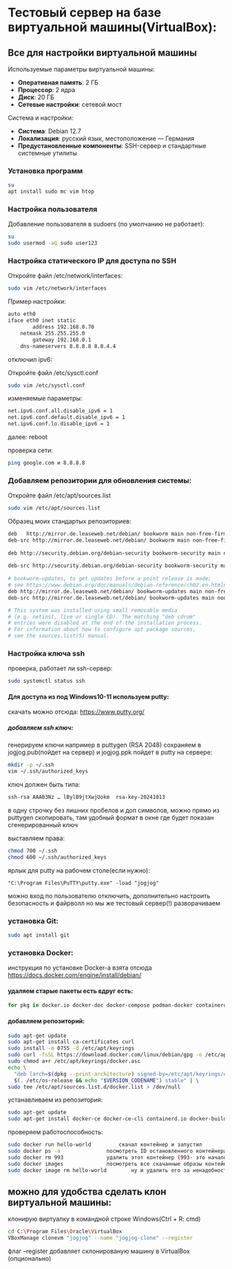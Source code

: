 # Тестовый сервер на базе виртуальной машины(VirtualBox): 

## Все для настройки виртуальной машины

Используемые параметры виртуальной машины:
- **Оперативная память**: 2 ГБ
- **Процессор**: 2 ядра
- **Диск**: 20 ГБ
- **Сетевые настройки**: сетевой мост
  
Система и настройки:
- **Система**: Debian 12.7
- **Локализация**: русский язык, местоположение — Германия
- **Предустановленные компоненты**: SSH-сервер и стандартные системные утилиты


### Установка программ

```bash
su
apt install sudo mc vim htop
```

### Настройка пользователя
Добавление пользователя в sudoers (по умолчанию не работает):

```bash
su
sudo usermod -aG sudo user123
```
### Настройка статического IP для доступа по SSH
Откройте файл /etc/network/interfaces:
```bash
sudo vim /etc/network/interfaces
```

Пример настройки:
```bash
auto eth0
iface eth0 inet static
		address 192.168.0.70
	netmask 255.255.255.0
		gateway 192.168.0.1
	dns-nameservers 8.8.8.8 8.8.4.4
```

отключил ipv6:

Откройте файл /etc/sysctl.conf
```bash
sudo vim /etc/sysctl.conf
```
изменяемые параметры:
```bash
net.ipv6.conf.all.disable_ipv6 = 1
net.ipv6.conf.default.disable_ipv6 = 1
net.ipv6.conf.lo.disable_ipv6 = 1
```
далее: reboot

проверка сети:
```bash
ping google.com и 8.8.8.8
```

### Добавляем репозитории для обновления системы:
Откройте файл /etc/apt/sources.list
```bash
sudo vim /etc/apt/sources.list
```
Образец моих стандартых репозиториев:
```bash
deb   http://mirror.de.leaseweb.net/debian/ bookworm main non-free-firmware
deb-src http://mirror.de.leaseweb.net/debian/ bookworm main non-free-firmware
	
deb http://security.debian.org/debian-security bookworm-security main non-free-firmware
	
deb-src http://security.debian.org/debian-security bookworm-security main non-free-firmware
	
# bookworm-updates, to get updates before a point release is made;
# see https://www.debian.org/doc/manuals/debian-reference/ch02.en.html#_updates_and_backports
deb http://mirror.de.leaseweb.net/debian/ bookworm-updates main non-free-firmware
deb-src http://mirror.de.leaseweb.net/debian/ bookworm-updates main non-free-firmware

# This system was installed using small removable media
# (e.g. netinst, live or single CD). The matching "deb cdrom"
# entries were disabled at the end of the installation process.
# For information about how to configure apt package sources,
# see the sources.list(5) manual.
```

### Настройка ключа ssh

проверка, работает ли ssh-сервер:
```bash
sudo systemctl status ssh
```

#### Для доступа из под Windows10-11 используем putty:
скачать можно отсюда: https://www.putty.org/
##### добавляем ssh ключ:
генерируем ключи например в puttygen (RSA 2048)
сохраняем в jogjog.pub(пойдет на сервер)  и jogjog.ppk пойдет в putty
на сервере:
```bash
mkdir -p ~/.ssh
vim ~/.ssh/authorized_keys
```
ключ должен быть типа:
```bash
ssh-rsa AAAB3Nz … lBylB9jtXwjUokm  rsa-key-20241013
```

в одну строчку без лишних пробелов и доп символов, можно прямо из puttygen скопировать, там удобный формат в окне где будет показан сгенерированный ключ

выставляем права:
```bash
chmod 700 ~/.ssh
chmod 600 ~/.ssh/authorized_keys
```

ярлык для putty на рабочем столе(если нужно): 
```
"C:\Program Files\PuTTY\putty.exe" -load "jogjog"
```
можно вход по пользователю отключить, дополнительно настроить безопасность и файрволл но мы же тестовый сервер(!) разворачиваем

### установка Git:
```bash
sudo apt install git
```

### установка Docker: 
инструкция по установке Docker-a взята отсюда https://docs.docker.com/engine/install/debian/

#### удаляем старые пакеты есть вдруг есть:
```bash
for pkg in docker.io docker-doc docker-compose podman-docker containerd runc; do sudo apt-get remove $pkg; done
```

#### добавляем репозиторий:
```bash
sudo apt-get update
sudo apt-get install ca-certificates curl
sudo install -m 0755 -d /etc/apt/keyrings
sudo curl -fsSL https://download.docker.com/linux/debian/gpg -o /etc/apt/keyrings/docker.asc
sudo chmod a+r /etc/apt/keyrings/docker.asc
echo \
  "deb [arch=$(dpkg --print-architecture) signed-by=/etc/apt/keyrings/docker.asc] https://download.docker.com/linux/debian \
  $(. /etc/os-release && echo "$VERSION_CODENAME") stable" | \
sudo tee /etc/apt/sources.list.d/docker.list > /dev/null
```

устанавливаем из репозитория:
```bash 
sudo apt-get update
sudo apt-get install docker-ce docker-ce-cli containerd.io docker-buildx-plugin docker-compose-plugin
```

проверяем работоспособность:
```bash
sudo docker run hello-world			cкачал контейнер и запустил	
sudo docker ps -a  				посмотреть ID остановленного контейнера
sudo docker rm 993				удалить этот контейнер (993- это начало его ID)
sudo docker images				посмотреть все скачанные образы контейнеров
sudo docker image rm hello-world 		ну и удалить его за ненадобностью
```

## можно для удобства сделать клон виртуальной машины:

клонирую виртуалку в командной строке Windows(Ctrl + R: cmd)
```bash
cd C:\Program Files\Oracle\VirtualBox
VBoxManage clonevm "jogjog" --name "jogjog-clone" --register
```
флаг –register добавляет склонированую машину в VirtualBox (опционально)

